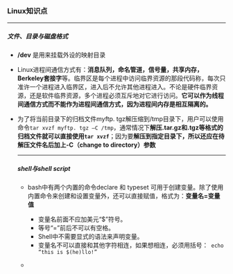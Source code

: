 ### Linux知识点

------

##### 文件、目录与磁盘格式

* **/dev** 是用来挂载外设的映射目录

* Linux进程间通信方式有：**消息队列，命名管道，信号量，共享内存，Berkeley套接字**等。临界区是每个进程中访问临界资源的那段代码称，每次只准许一个进程进入临界区，进入后不允许其他进程进入。不论是硬件临界资源，还是软件临界资源，多个进程必须互斥地对它进行访问。**它可以作为线程间通信方式而不能作为进程间通信方式，因为进程间内存是相互隔离的。**

* 为了将当前目录下的归档文件myftp. tgz解压缩到/tmp目录下，用户可以使用命令`tar xvzf myftp. tgz –C /tmp`，通常情况下**解压.tar.gz和.tgz等格式的归档文件就可以直接使用`tar xvzf`**；因为要**解压到指定目录下，所以还应在待解压文件名后加上-C（change to directory）参数**

  ------

  ##### shell与shell script

  * bash中有两个内置的命令declare 和 typeset 可用于创建变量。除了使用内置命令来创建和设置变量外，还可以直接赋值，格式为：**变量名=变量值**

    * 变量名前面不应加美元“\$”符号。
    * 等号“=”前后不可以有空格。
    * Shell中不需要显式的语法来声明变量。
    * 变量名不可以直接和其他字符相连，如果想相连，必须用括号：` echo “this is $(he)llo!”`

  * ​

    ​



